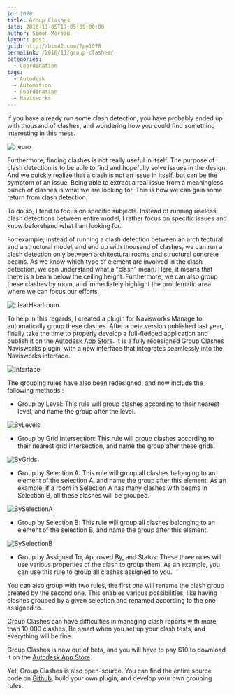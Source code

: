 ```yaml
---
id: 1078
title: Group Clashes
date: 2016-11-05T17:05:09+00:00
author: Simon Moreau
layout: post
guid: http://bim42.com/?p=1078
permalink: /2016/11/group-clashes/
categories:
  - Coordination
tags:
  - Autodesk
  - Automation
  - Coordination
  - Navisworks
---
```

If you have already run some clash detection, you have probably ended up with thousand of clashes, and wondering how you could find something interesting in this mess.

![neuro](http://bim42.com/wp-content/uploads/2016/11/neuro.gif)

Furthermore, finding clashes is not really useful in itself. The purpose of clash detection is to be able to find and hopefully solve issues in the design. And we quickly realize that a clash is not an issue in itself, but can be the symptom of an issue. Being able to extract a real issue from a meaningless bunch of clashes is what we are looking for. This is how we can gain some return from clash detection.

To do so, I tend to focus on specific subjects. Instead of running useless clash detections between entire model, I rather focus on specific issues and know beforehand what I am looking for.

For example, instead of running a clash detection between an architectural and a structural model, and end up with thousand of clashes, we can run a clash detection only between architectural rooms and structural concrete beams. As we know which type of element are involved in the clash detection, we can understand what a "clash" mean. Here, it means that there is a beam below the ceiling height. Furthermore, we can also group these clashes by room, and immediately highlight the problematic area where we can focus our efforts.

![clearHeadroom](http://bim42.com/wp-content/uploads/2016/11/clearHeadroom.png)

To help in this regards, I created a plugin for Navisworks Manage to automatically group these clashes. After a beta version published last year, I finally take the time to properly develop a full-fledged application and publish it on the [Autodesk App Store](https://apps.autodesk.com/NAVIS/en/Detail/Index?id=7544208847822212204&appLang=en&os=Win64). It is a fully redesigned Group Clashes Navisworks plugin, with a new interface that integrates seamlessly into the Navisworks interface.

![Interface](http://bim42.com/wp-content/uploads/2016/11/Interface.png)

The grouping rules have also been redesigned, and now include the following methods :

  * Group by Level: This rule will group clashes according to their nearest level, and name the group after the level.

![ByLevels](http://bim42.com/wp-content/uploads/2016/11/ByLevels.png)

  * Group by Grid Intersection: This rule will group clashes according to their nearest grid intersection, and name the group after these grids.

![ByGrids](http://bim42.com/wp-content/uploads/2016/11/ByGrids.png)

  * Group by Selection A: This rule will group all clashes belonging to an element of the selection A, and name the group after this element. As an example, if a room in Selection A has many clashes with beams in Selection B, all these clashes will be grouped.

![BySelectionA](http://bim42.com/wp-content/uploads/2016/11/BySelectionA.png)

  * Group by Selection B: This rule will group all clashes belonging to an element of the selection B, and name the group after this element.

![BySelectionB](http://bim42.com/wp-content/uploads/2016/11/BySelectionB.png)

  * Group by Assigned To, Approved By, and Status: These three rules will use various properties of the clash to group them. As an example, you can use this rule to group all clashes assigned to you.

You can also group with two rules, the first one will rename the clash group created by the second one. This enables various possibilities, like having clashes grouped by a given selection and renamed according to the one assigned to.

Group Clashes can have difficulties in managing clash reports with more than 10 000 clashes. Be smart when you set up your clash tests, and everything will be fine.

Group Clashes is now out of beta, and you will have to pay $10 to download it on the [Autodesk App Store](https://apps.autodesk.com/NAVIS/en/Detail/Index?id=7544208847822212204&appLang=en&os=Win64).

Yet, Group Clashes is also open-source. You can find the entire source code on [Github](https://github.com/simonmoreau/GroupClashes), build your own plugin, and develop your own grouping rules.